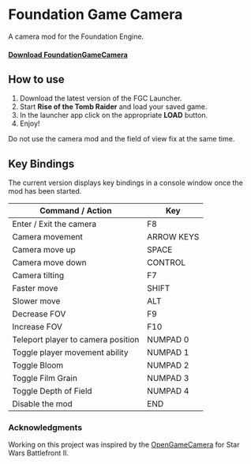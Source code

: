# Foundation Game Camera
A camera mod for the Foundation Engine.

#### [Download FoundationGameCamera](https://github.com/Nesae-avi/FoundationGameCamera/releases/download/latest/LaunchFoundationGameCamera.exe)

## How to use

1. Download the latest version of the FGC Launcher.
2. Start **Rise of the Tomb Raider** and load your saved game.
3. In the launcher app click on the appropriate **LOAD** button.
4. Enjoy!

Do not use the camera mod and the field of view fix at the same time.

## Key Bindings

The current version displays key bindings in a console window once the mod has been started.

| Command / Action | Key |
| --- | --- |
| Enter / Exit the camera | F8 |
| Camera movement | ARROW KEYS |
| Camera move up | SPACE |
| Camera move down | CONTROL |
| Camera tilting | F7 |
| Faster move | SHIFT |
| Slower move | ALT |
| Decrease FOV | F9 |
| Increase FOV | F10 |
| Teleport player to camera position | NUMPAD 0 |
| Toggle player movement ability | NUMPAD 1 |
| Toggle Bloom | NUMPAD 2 |
| Toggle Film Grain | NUMPAD 3 |
| Toggle Depth of Field | NUMPAD 4 |
| Disable the mod | END |

### Acknowledgments

Working on this project was inspired by the [OpenGameCamera](https://github.com/coltonon/OpenGameCamera) for Star Wars Battlefront II.
